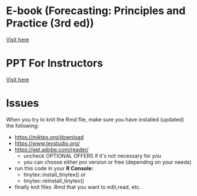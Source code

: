# E-book (Forecasting: Principles and Practice (3rd ed))

[Visit here](https://otexts.com/fpp3/)


# PPT For Instructors

[Visit here](https://github.com/dsciencelabs/Forcasting/)


# Issues 

When you try to knit the Rmd file, make sure you have installed (updated) the following: 

* https://miktex.org/download
* https://www.texstudio.org/
* https://get.adobe.com/reader/
  * uncheck OPTIONAL OFFERS if it's not necessary for you 
  * you can choose either pro version or free (depending on your needs)
* run this code in your **R Console:** 
  * tinytex::install_tinytex() *or* 
  * tinytex::reinstall_tinytex() 
* finally knit files .Rmd that you want to edit,read, etc.


